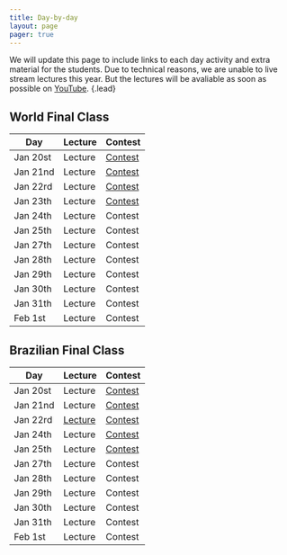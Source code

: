 ```yaml
---
title: Day-by-day
layout: page
pager: true
---
```


We will update this page to include links to each day activity and extra material for the students. Due to technical reasons, we are unable to live stream lectures this year. But the lectures will be avaliable as soon as possible on [YouTube](https://www.youtube.com/c/UnicampIC).
{.lead}

## World Final Class

Day      | Lecture | Contest
---------|---------|--------
Jan 20st | Lecture | [Contest](https://codeforces.com/group/Ohoz9kAFjS/contests)
Jan 21nd | Lecture | [Contest](https://codeforces.com/group/Ohoz9kAFjS/contests)
Jan 22rd | Lecture | [Contest](https://codeforces.com/group/Ohoz9kAFjS/contests)
Jan 23th | Lecture | [Contest](https://codeforces.com/group/Ohoz9kAFjS/contests)
Jan 24th | Lecture | Contest
Jan 25th | Lecture | Contest
Jan 27th | Lecture | Contest
Jan 28th | Lecture | Contest
Jan 29th | Lecture | Contest
Jan 30th | Lecture | Contest
Jan 31th | Lecture | Contest
Feb 1st  | Lecture | Contest

<!-- Remote participants can subscribe at this [link](https://docs.google.com/forms/d/e/1FAIpQLSfL7jxcfCOFS3b1BxaE82qzcRHSIZtHOrwOJC-_gkRegfR_cg/viewform). -->

## Brazilian Final Class

Day      | Lecture | Contest
---------|---------|--------
Jan 20st | Lecture | [Contest](https://codeforces.com/gym/102428)
Jan 21nd | Lecture | [Contest](https://vjudge.net/contest/353194)
Jan 22rd | [Lecture](lecture-b/20200122.pdf) | [Contest](https://vjudge.net/contest/353364)
Jan 24th | Lecture | [Contest](https://vjudge.net/contest/353598)
Jan 25th | Lecture | [Contest](https://vjudge.net/contest/353698)
Jan 27th | Lecture | Contest
Jan 28th | Lecture | Contest
Jan 29th | Lecture | Contest
Jan 30th | Lecture | Contest
Jan 31th | Lecture | Contest
Feb 1st  | Lecture | Contest
